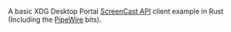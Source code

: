 A basic XDG Desktop Portal [ScreenCast API](https://flatpak.github.io/xdg-desktop-portal/docs/doc-org.freedesktop.portal.ScreenCast.html) client example in Rust (Including the [PipeWire](https://docs.pipewire.org/index.html) bits).
